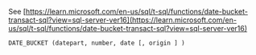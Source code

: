 See [https://learn.microsoft.com/en-us/sql/t-sql/functions/date-bucket-transact-sql?view=sql-server-ver16](https://learn.microsoft.com/en-us/sql/t-sql/functions/date-bucket-transact-sql?view=sql-server-ver16)
```
DATE_BUCKET (datepart, number, date [, origin ] )
```
